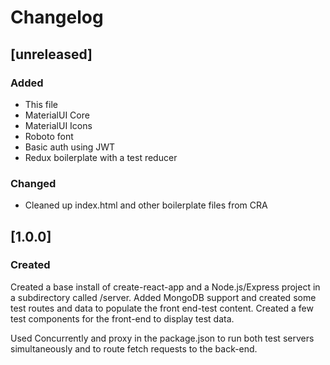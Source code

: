 # Changelog

## [unreleased]

### Added

- This file
- MaterialUI Core
- MaterialUI Icons
- Roboto font
- Basic auth using JWT
- Redux boilerplate with a test reducer

### Changed

- Cleaned up index.html and other boilerplate files from CRA

## [1.0.0]

### Created

Created a base install of create-react-app and a Node.js/Express project in a
subdirectory called /server. Added MongoDB support and created some test
routes and data to populate the front end-test content. Created a few test
components for the front-end to display test data.

Used Concurrently and proxy in the package.json to run both test servers
simultaneously and to route fetch requests to the back-end.
